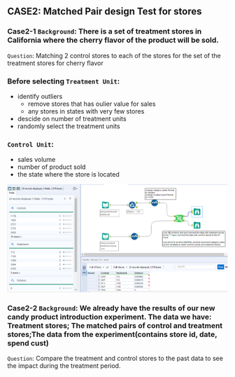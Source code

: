 ## CASE2: Matched Pair design Test for stores 
### Case2-1 `Background`: There is a set of treatment stores in California where the cherry flavor of the product will be sold.

`Question`: Matching 2 control stores to each of the stores for the set of the treatment stores for cherry flavor

### Before selecting `Treatment Unit`:
* identify outliers
  * remove stores that has oulier value for sales
  * any stores in states with very few stores
* descide on number of treatment units
* randomly select the treatment units

### `Control Unit`:
* sales volume
* number of product sold
* the state where the store is located


![](https://github.com/casper-7/A-B-testing-projects/blob/master/case1_image/case2-1.png)

### Case2-2 `Background`: We already have the results of our new candy product introduction experiment. The data we have: Treatment stores; The matched pairs of control and treatment stores;The data from the experiment(contains store id, date, spend cust)

`Question`: Compare the treatment and control stores to the past data to see the impact during the treatment period.
